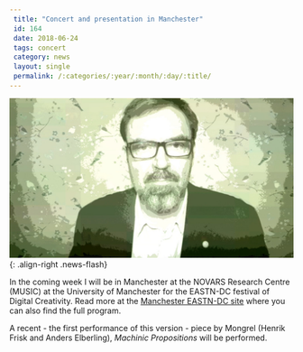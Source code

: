 ```yaml
---
 title: "Concert and presentation in Manchester"
 id: 164
 date: 2018-06-24
 tags: concert
 category: news
 layout: single
 permalink: /:categories/:year/:month/:day/:title/
---
```

![image-right](/assets/images/news/face-green.jpg){: .align-right .news-flash}

In the coming week I will be in Manchester at the NOVARS Research Centre (MUSIC) at the University of Manchester for the EASTN-DC festival of Digital Creativity. Read more at the <a href="http://eastn.uk/about">Manchester EASTN-DC site</a> where you can also find the full program.</p>
<p>
A recent - the first performance of this version - piece by Mongrel (Henrik Frisk and Anders Elberling), <em>Machinic Propositions</em> will be performed.

